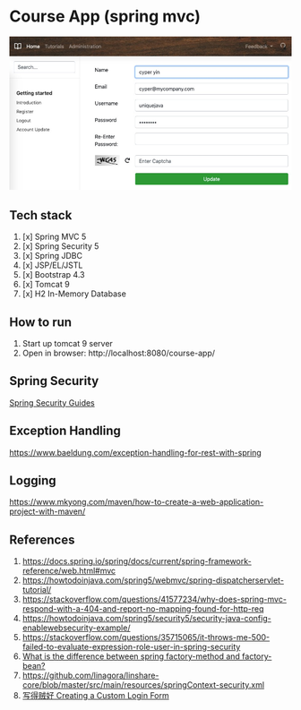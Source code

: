 # Course App (spring mvc)

![lab05 screenshot](./account.jpg)

## Tech stack

1. [x] Spring MVC 5
2. [x] Spring Security 5
3. [x] Spring JDBC
4. [x] JSP/EL/JSTL
5. [x] Bootstrap 4.3
6. [x] Tomcat 9
7. [x] H2 In-Memory Database

## How to run

1. Start up tomcat 9 server
2. Open in browser: http://localhost:8080/course-app/

## Spring Security

[Spring Security Guides](https://docs.spring.io/spring-security/site/docs/current/guides/html5/)

## Exception Handling

https://www.baeldung.com/exception-handling-for-rest-with-spring

## Logging

https://www.mkyong.com/maven/how-to-create-a-web-application-project-with-maven/

## References

1. https://docs.spring.io/spring/docs/current/spring-framework-reference/web.html#mvc
2. https://howtodoinjava.com/spring5/webmvc/spring-dispatcherservlet-tutorial/
3. https://stackoverflow.com/questions/41577234/why-does-spring-mvc-respond-with-a-404-and-report-no-mapping-found-for-http-req
4. https://howtodoinjava.com/spring5/security5/security-java-config-enablewebsecurity-example/
5. https://stackoverflow.com/questions/35715065/it-throws-me-500-failed-to-evaluate-expression-role-user-in-spring-security
6. [What is the difference between spring factory-method and factory-bean?](https://stackoverflow.com/questions/18772490/what-is-the-difference-between-spring-factory-method-and-factory-bean)
7. https://github.com/linagora/linshare-core/blob/master/src/main/resources/springContext-security.xml
8. [写得贼好 Creating a Custom Login Form](https://docs.spring.io/spring-security/site/docs/current/guides/html5/form-javaconfig.html)
